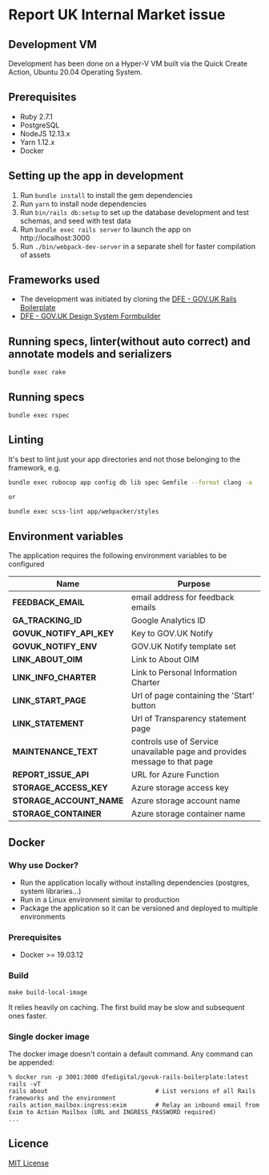 # Report UK Internal Market issue

## Development VM
Development has been done on a Hyper-V VM built via the Quick Create Action, Ubuntu 20.04 Operating System.

## Prerequisites

- Ruby 2.7.1
- PostgreSQL
- NodeJS 12.13.x
- Yarn 1.12.x
- Docker

## Setting up the app in development

1. Run `bundle install` to install the gem dependencies
2. Run `yarn` to install node dependencies
3. Run `bin/rails db:setup` to set up the database development and test schemas, and seed with test data
4. Run `bundle exec rails server` to launch the app on http://localhost:3000
5. Run `./bin/webpack-dev-server` in a separate shell for faster compilation of assets

## Frameworks used

- The development was initiated by cloning the [DFE - GOV.UK Rails Boilerplate](https://github.com/DFE-Digital/govuk-rails-boilerplate)
- [DFE - GOV.UK Design System Formbuilder](https://github.com/DFE-Digital/govuk-formbuilder)

## Running specs, linter(without auto correct) and annotate models and serializers
```
bundle exec rake
```

## Running specs
```
bundle exec rspec
```

## Linting

It's best to lint just your app directories and not those belonging to the framework, e.g.

```bash
bundle exec rubocop app config db lib spec Gemfile --format clang -a

or

bundle exec scss-lint app/webpacker/styles
```

## Environment variables

The application requires the following environment variables to be configured

| Name | Purpose |
| --- | --- |
| **FEEDBACK_EMAIL** | email address for feedback emails
| **GA_TRACKING_ID** | Google Analytics ID
| **GOVUK_NOTIFY_API_KEY** | Key to GOV.UK Notify
| **GOVUK_NOTIFY_ENV** | GOV.UK Notify template set
| **LINK_ABOUT_OIM** | Link to About OIM
| **LINK_INFO_CHARTER** | Link to Personal Information Charter
| **LINK_START_PAGE** | Url of page containing the 'Start' button 
| **LINK_STATEMENT** | Url of Transparency statement page
| **MAINTENANCE_TEXT** | controls use of Service unavailable page and provides message to that page
| **REPORT_ISSUE_API** | URL for Azure Function
| **STORAGE_ACCESS_KEY** | Azure storage access key
| **STORAGE_ACCOUNT_NAME** | Azure storage account name
| **STORAGE_CONTAINER** | Azure storage container name

## Docker

### Why use Docker?
- Run the application locally without installing dependencies (postgres, system libraries...)
- Run in a Linux environment similar to production
- Package the application so it can be versioned and deployed to multiple environments

### Prerequisites
- Docker >= 19.03.12

### Build
```
make build-local-image
```

It relies heavily on caching. The first build may be slow and subsequent ones faster.

### Single docker image
The docker image doesn't contain a default command. Any command can be appended:
```
% docker run -p 3001:3000 dfedigital/govuk-rails-boilerplate:latest rails -vT
rails about                              # List versions of all Rails frameworks and the environment
rails action_mailbox:ingress:exim        # Relay an inbound email from Exim to Action Mailbox (URL and INGRESS_PASSWORD required)
...
```

## Licence

[MIT License](LICENCE)
